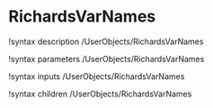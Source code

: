 <!-- MOOSE Documentation Stub: Remove this when content is added. -->

# RichardsVarNames

!syntax description /UserObjects/RichardsVarNames

!syntax parameters /UserObjects/RichardsVarNames

!syntax inputs /UserObjects/RichardsVarNames

!syntax children /UserObjects/RichardsVarNames
